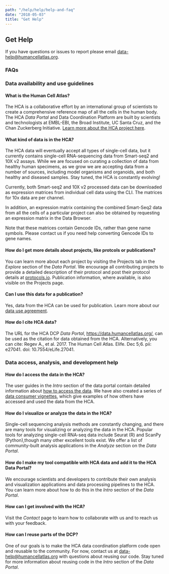 ```yaml
---
path: "/help/help/help-and-faq"
date: "2018-05-03"
title: "Get Help"
---
```


## Get Help

If you have questions or issues to report please email [data-help@humancellatlas.org](mailto:data-help@humancellatlas.org).

### FAQs

### Data availability and use guidelines

#### What is the Human Cell Atlas?

The HCA is a collaborative effort by an international group of scientists to create a comprehensive reference map of all the cells in the human body. The HCA *Data Portal* and Data Coordination Platform are built by scientists and technologists at EMBL-EBI, the Broad Institute, UC Santa Cruz, and the Chan Zuckerberg Initiative. [Learn more about the HCA project here](https://www.humancellatlas.org/). 

#### What kind of data is in the HCA?

The HCA data will eventually accept all types of single-cell data, but it currently contains single-cell RNA-sequencing data from Smart-seq2 and 10X v2 assays. While we are focused on curating a collection of data from healthy human specimens, as we grow we are accepting data from a number of sources, including model organisms and organoids, and both healthy and diseased samples. Stay tuned, the HCA is constantly evolving!

Currently, both Smart-seq2 and 10X v2 processed data can be downloaded as expression matrices from individual cell data using the CLI. The matrices for 10x data are per channel. 

In addition, an expression matrix containing the combined Smart-Seq2 data from all the cells of a particular project can also be obtained by requesting an expression matrix in the Data Browser.  

Note that these matrices contain Gencode IDs, rather than gene name symbols. Please contact us if you need help converting Gencode IDs to gene names.

#### How do I get more details about projects, like protcols or publications?

You can learn more about each project by visiting the Projects tab in the *Explore* section of the *Data Portal*. We encourage all contributing projects to provide a detailed description of their protocol and post their protocol details at [protocols.io](https://www.protocols.io/). Publication information, where available, is also visible on the Projects page.

#### Can I use this data for a publication?

Yes, data from the HCA can be used for publication.  Learn more about our [data use agreement](/intro/userguides/data-use-agreement).

#### How do I cite HCA data?

The URL for the HCA DCP *Data Portal*, https://data.humancellatlas.org/, can be used as the citation for data obtained from the HCA. Alternatively, you can cite: Regev A., et al. 2017. The Human Cell Atlas. Elife. Dec 5;6. pii: e27041. doi: 10.7554/eLife.27041.

### Data access, analysis, and development help

#### How do I access the data in the HCA? 

The user guides in the *Intro* section of the data portal contain detailed information about [how to access the data](/intro).
We have also created a series of [data consumer vignettes](https://github.com/HumanCellAtlas/data-consumer-vignettes), which give examples of how others have accessed and used the data from the HCA.

#### How do I visualize or analyze the data in the HCA?

Single-cell sequencing analysis methods are constantly changing, and there are many tools for visualizing or analyzing the data in the HCA. Popular tools for analyzing single-cell RNA-seq data include Seurat (R) and ScanPy (Python),though many other excellent tools exist. We offer a list of community-built analysis applications in the *Analyze* section on the *Data Portal*.

#### How do I make my tool compatible with HCA data and add it to the HCA Data Portal?

We encourage scientists and developers to contribute their own analysis and visualization applications and data processing pipelines to the HCA.  You can learn more about how to do this in the *Intro* section of the *Data Portal*.

#### How can I get involved with the HCA?

Visit the *Contact* page to learn how to collaborate with us and to reach us with your feedback. 

#### How can I reuse parts of the DCP?

One of our goals is to make the HCA data coordination platform code open and reusable to the community.  For now, contact us at data-help@humancellatlas.org with questions about reusing our code.  Stay tuned for more information about reusing code in the *Intro* section of the *Data Portal*.


